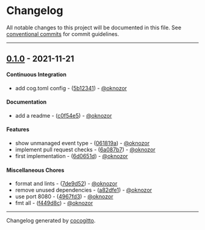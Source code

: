 # Changelog
All notable changes to this project will be documented in this file. See [conventional commits](https://www.conventionalcommits.org/) for commit guidelines.

- - -
## [0.1.0](https://github.com/cocogitto/cocogitto-bot/compare/bd3147bf87e01e1e4eeaed607db38e9fcf86cf27..0.1.0) - 2021-11-21
#### Continuous Integration
- add cog.toml config - ([5b12341](https://github.com/cocogitto/cocogitto-bot/commit/5b12341f538f385fdd368ab9574687ae972b3a98)) - [@oknozor](https://github.com/oknozor)
#### Documentation
- add a readme - ([c0f54e5](https://github.com/cocogitto/cocogitto-bot/commit/c0f54e51f6a90ae04e56071608ec5935c644d72f)) - [@oknozor](https://github.com/oknozor)
#### Features
- show unmanaged event type - ([061819a](https://github.com/cocogitto/cocogitto-bot/commit/061819a3299e0fd6af4a74cafc3f4064b96953bb)) - [@oknozor](https://github.com/oknozor)
- implement pull request checks - ([6a087b7](https://github.com/cocogitto/cocogitto-bot/commit/6a087b79538f15e2c66c6f60e94944832243d94f)) - [@oknozor](https://github.com/oknozor)
- first implementation - ([6d0651d](https://github.com/cocogitto/cocogitto-bot/commit/6d0651d029240d2415d9623c8636a30a5efe34e8)) - [@oknozor](https://github.com/oknozor)
#### Miscellaneous Chores
- format and lints - ([7de9d52](https://github.com/cocogitto/cocogitto-bot/commit/7de9d52602fc338fb4bb581d7d5589c34e008387)) - [@oknozor](https://github.com/oknozor)
- remove unused dependencies - ([a82dfe1](https://github.com/cocogitto/cocogitto-bot/commit/a82dfe15c278704a180b345ffbe91e9a81a22379)) - [@oknozor](https://github.com/oknozor)
- use port 8080 - ([4967fd3](https://github.com/cocogitto/cocogitto-bot/commit/4967fd38d8aa6a06ef59e1ae06af01957a7c0faa)) - [@oknozor](https://github.com/oknozor)
- fmt all - ([f449d8c](https://github.com/cocogitto/cocogitto-bot/commit/f449d8c1171ec857eb3b8bab5e82d98989317087)) - [@oknozor](https://github.com/oknozor)
- - -

Changelog generated by [cocogitto](https://github.com/cocogitto/cocogitto).